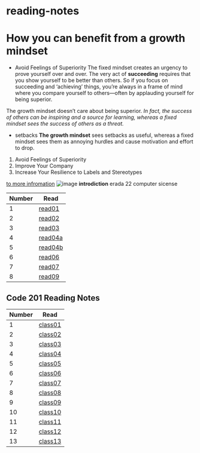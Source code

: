 # reading-notes
# How you can benefit from a growth mindset
- Avoid Feelings of Superiority
The fixed mindset creates an urgency to prove yourself over and over. The very act of **succeeding** requires that you show yourself to be better than others. So if you focus on succeeding and ‘achieving’ things, you’re always in a frame of mind where you compare yourself to others—often by applauding yourself for being superior.

The growth mindset doesn’t care about being superior. *In fact, the success of others can be inspiring and a source for learning, whereas a fixed mindset sees the success of others as a threat.*
- setbacks
**The growth mindset** sees setbacks as useful, whereas a fixed mindset sees them as annoying hurdles and cause motivation and effort to drop.

1. Avoid Feelings of Superiority
2. Improve Your Company
3. Increase Your Resilience to Labels and Stereotypes

[to more infromation](https://www.shortform.com/blog/benefits-of-growth-mindset/)
![image](https://3kllhk1ibq34qk6sp3bhtox1-wpengine.netdna-ssl.com/wp-content/uploads/2015/11/growth-mindset.png)
**introdiction**
erada
22
computer sicense

|Number|Read|
|-----|----|
|1|[read01](read01.md)|
|2|[read02](read02.md)|
|3|[read03](read03.md)|
|4|[read04a](read04a.md)|
|5|[read04b](read04b.md)|
|6|[read06](read06.md)|
|7|[read07](read07.md)|
|8|[read09](read09.md)|



## Code 201 Reading Notes


|Number|Read|
|------|----|
|1|[class01](class01.md)|
|2|[class02](class02.md)|
|3|[class03](class03.md)|
|4|[class04](class04.md)|
|5|[class05](class05.md)|
|6|[class06](class06.md)|
|7|[class07](class07.md)|
|8|[class08](class08.md)|
|9|[class09](class09.md)|
|10|[class10](class10.md)|
|11|[class11](class11.md)|
|12|[class12](class12.md)|
|13|[class13](class13.md)|



